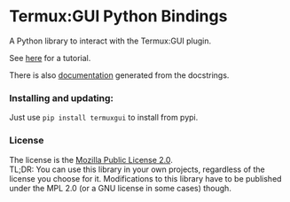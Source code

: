 # Termux:GUI Python Bindings
A Python library to interact with the Termux:GUI plugin.  
  
See [here](https://github.com/tareksander/termux-gui-python-bindings/blob/main/TUTORIAL.md) for a tutorial.  
  
There is also [documentation](https://tareksander.github.io/termux-gui-python-bindings/termuxgui/index.html) generated from the docstrings.   


### Installing and updating:  
Just use `pip install termuxgui` to install from pypi.


### License

The license is the [Mozilla Public License 2.0](https://www.mozilla.org/en-US/MPL/2.0/).  
TL;DR: You can use this library in your own projects, regardless of the license you choose for it. Modifications to this library have to be published under the MPL 2.0 (or a GNU license in some cases) though.
